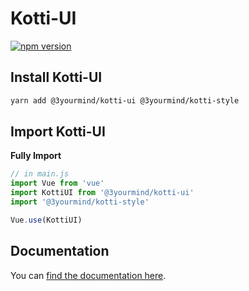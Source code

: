 # Kotti-UI

[![npm version][npm-version-badge]][npm-package]

## Install Kotti-UI

```bash
yarn add @3yourmind/kotti-ui @3yourmind/kotti-style
```

## Import Kotti-UI

**Fully Import**

```js
// in main.js
import Vue from 'vue'
import KottiUI from '@3yourmind/kotti-ui'
import '@3yourmind/kotti-style'

Vue.use(KottiUI)
```

## Documentation

You can [find the documentation here][documentation].

[documentation]: https://3yourmind.github.io/kotti/
[npm-package]: https://www.npmjs.com/package/@3yourmind/kotti-ui
[npm-version-badge]: https://badge.fury.io/js/%403yourmind%2Fkotti-ui.svg

